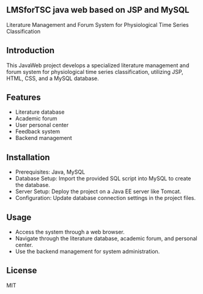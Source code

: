## LMSforTSC java web based on JSP and MySQL
Literature Management and Forum System for Physiological Time Series Classification
## Introduction
This JavaWeb project develops a specialized literature management and forum system for physiological time series classification, utilizing JSP, HTML, CSS, and a MySQL database.

## Features
- Literature database
- Academic forum
- User personal center
- Feedback system
- Backend management

## Installation

- Prerequisites: Java, MySQL
- Database Setup: Import the provided SQL script into MySQL to create the database.
- Server Setup: Deploy the project on a Java EE server like Tomcat.
- Configuration: Update database connection settings in the project files.

## Usage
- Access the system through a web browser.
- Navigate through the literature database, academic forum, and personal center.
- Use the backend management for system administration.

## License
MIT
